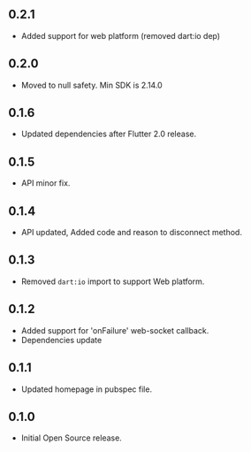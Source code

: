 ## 0.2.1

* Added support for web platform (removed dart:io dep)

## 0.2.0

* Moved to null safety. Min SDK is 2.14.0

## 0.1.6

* Updated dependencies after Flutter 2.0 release.

## 0.1.5

* API minor fix.

## 0.1.4

* API updated, Added code and reason to disconnect method.

## 0.1.3

* Removed `dart:io` import to support Web platform.

## 0.1.2

* Added support for 'onFailure' web-socket callback.
* Dependencies update

## 0.1.1

* Updated homepage in pubspec file.

## 0.1.0

* Initial Open Source release.
